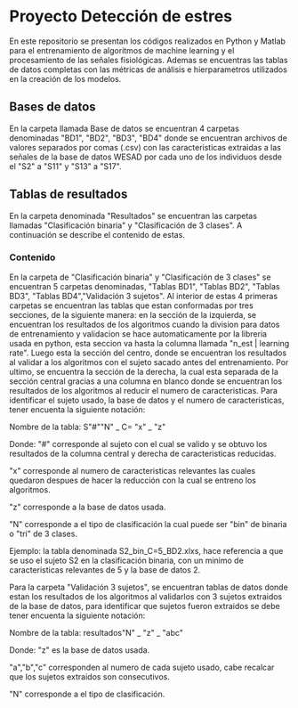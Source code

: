# Proyecto Detección de estres
En este repositorio se presentan los códigos realizados en Python y Matlab para el entrenamiento de algoritmos de machine learning y el procesamiento de las señales fisiológicas. Ademas se encuentras las tablas de datos completas con las métricas de análisis e hierparametros utilizados en la creación de los modelos.  
## Bases de datos
En la carpeta llamada Base de datos se encuentran 4 carpetas denominadas "BD1", "BD2", "BD3", "BD4" donde se encuentran archivos de valores separados por comas (.csv) con las caracteristicas extraidas a las señales de la base de datos WESAD por cada uno de los individuos desde el "S2" a "S11" y "S13" a "S17".
## Tablas de resultados
En la carpeta denominada "Resultados" se encuentran las carpetas llamadas "Clasificación binaria" y "Clasificación de 3 clases". A continuación se describe el contenido de estas.

### Contenido
En la carpeta de "Clasificación binaria" y "Clasificación de 3 clases" se encuentran 5 carpetas denominadas, "Tablas BD1", "Tablas BD2", "Tablas BD3", "Tablas BD4","Validación 3 sujetos".
Al interior de estas 4 primeras carpetas se encuentran las tablas que estan conformadas por tres secciones, de la siguiente manera: en la sección de la izquierda, se encuentran los resultados de los algoritmos cuando la division para datos de entrenamiento y validacion se hace automaticamente por la libreria usada en python, esta seccion va hasta la columna llamada "n_est | learning rate". Luego esta la sección del centro, donde se encuentran los resultados al validar a los algoritmos con el sujeto sacado antes del entrenamiento. Por ultimo, se encuentra la sección de la derecha, la cual esta separada de la sección central gracias a una columna en blanco donde se encuentran los resultados de los algoritmos al reducir el numero de caracteristicas. Para identificar el sujeto usado, la base de datos y el numero de caracteristicas, tener encuenta la siguiente notación:

Nombre de la tabla: S"#""N" _ C= "x" _ "z"

Donde: "#" corresponde al sujeto con el cual se valido y se obtuvo los resultados de la columna central y derecha de caracteristicas reducidas.
  
  "x" corresponde al numero de caracteristicas relevantes las cuales quedaron despues de hacer la reducción con la cual se entreno los algoritmos.
  
  "z" corresponde a la base de datos usada.
  
  "N" corresponde a el tipo de clasificación la cual puede ser "bin" de binaria o "tri" de 3 clases.
  
 Ejemplo: la tabla denominada S2_bin_C=5_BD2.xlxs, hace referencia a que se uso el sujeto S2 en la clasificación binaria, con un minimo de caracteristicas relevantes de 5 y la base de datos 2.

Para la carpeta "Validación 3 sujetos", se encuentran tablas de datos donde estan los resultados de los algoritmos al validarlos con 3 sujetos extraidos de la base de datos, para identificar que sujetos fueron extraidos se debe tener encuenta la siguiente notación:

Nombre de la tabla: resultados"N" _ "z" _ "abc" 

Donde: "z" es la base de datos usada.
  
  "a","b","c" corresponden al numero de cada sujeto usado, cabe recalcar que los sujetos extraidos son consecutivos.
                               
  "N" corresponde a el tipo de clasificación.

